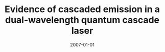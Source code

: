 ---
title: "Evidence of cascaded emission in a dual-wavelength quantum cascade laser"
date: 2007-01-01
authors_string: Kale Franz, Daniel Wasserman, Anthony Hoffman, David Jangraw, Kuen-Ting Shiu, Stephen Forrest, Claire Gmachl
authors:
   - Kale Franz
   - Daniel Wasserman
   - Anthony Hoffman
   - David Jangraw
   - Kuen-Ting Shiu
   - Stephen Forrest
   - Claire Gmachl
author_ids:
   - david_jangraw
journal: 'Applied Physics Letters'
volume: 90
issue: 
pages: 91104
book_title: ''
publisher: ''
abstract: ""
project_id: 
paper_url: http://aip.scitation.org/doi/10.1063/1.2709970http://aip.scitation.org/doi/pdf/10.1063/1.2709970
doi: 10.1063/1.2709970
data_loc: ''
code_loc: ''
file: '/assets/publications//assets/publications/'
file_name: '/assets/publications/'
type: journal_article
pub_str: ' (2007) Applied Physics Letters 90: 91104'
layout: publication 
---